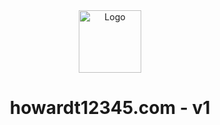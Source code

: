 <div align="center">
  <img alt="Logo" src="https://raw.githubusercontent.com/howardt12345/website-v1/blob/master/images/logo_dark.png" width="100" />
</div>
<h1 align="center">
  howardt12345.com - v1
</h1>
